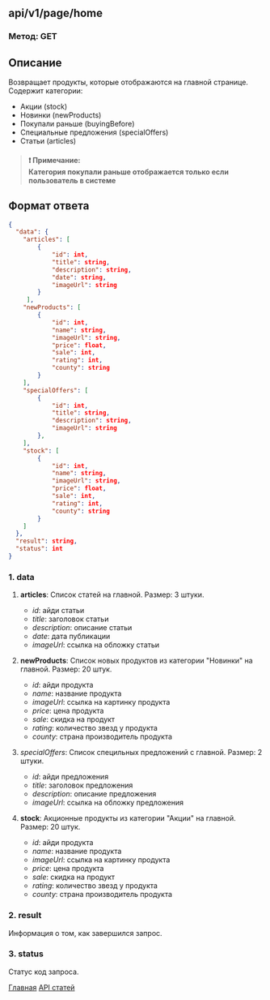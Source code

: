 ## api/v1/page/home
### Метод: GET

## Описание

Возвращает продукты, которые отображаются на главной странице. Содержит категории: <br>
<ul>
<li>Акции (stock)</li>
<li>Новинки (newProducts)</li>
<li>Покупали раньше (buyingBefore)</li>
<li>Специальные предложения (specialOffers)</li>
<li>Статьи (articles)</li>
</ul>

<blockquote>
<h4>❗ Примечание: <br>
Категория покупали раньше отображается только если пользователь в системе</h4>
</blockquote>

## Формат ответа

```json
{
  "data": {
	"articles": [
		{
			"id": int,
			"title": string,
			"description": string,
			"date": string,
			"imageUrl": string
		}
     ],
    "newProducts": [
		{
			"id": int,
			"name": string,
			"imageUrl": string,
			"price": float,
			"sale": int,
			"rating": int,
			"county": string
		}
    ],
    "specialOffers": [
		{
			"id": int,
			"title": string,
			"description": string,
			"imageUrl": string
		},
	],
	"stock": [
		{
			"id": int,
			"name": string,
			"imageUrl": string,
			"price": float,
			"sale": int,
			"rating": int,
			"county": string
		}
	]
  },
  "result": string,
  "status": int
}
```

### 1. data
1. **articles**: Список статей на главной. Размер: 3 штуки.
	- *id*: айди статьи
	- *title*: заголовок статьи
	- *description*: описание статьи
	- *date*: дата публикации
	- *imageUrl*: ссылка на обложку статьи

2. **newProducts**: Список новых продуктов из категории "Новинки" на главной. Размер: 20 штук.
	- *id*: айди продукта
	- *name*: название продукта
	- *imageUrl*: ссылка на картинку продукта
	- *price*: цена продукта
	- *sale*: скидка на продукт
	- *rating*: количество звезд у продукта
	- *county*: страна производитель продукта

3. *specialOffers*: Список специльных предложений с главной. Размер: 2 штуки.
	- *id*: айди предложения
	- *title*: заголовок предложения
	- *description*: описание предложения
	- *imageUrl*: ссылка на обложку предложения

4. **stock**: Акционные продукты из категории "Акции" на главной. Размер: 20 штук.
	-  *id*: айди продукта
	- *name*: название продукта
	- *imageUrl*: ссылка на картинку продукта
	- *price*: цена продукта
	- *sale*: скидка на продукт
	- *rating*: количество звезд у продукта
	- *county*: страна производитель продукта

### 2. result
Информация о том, как завершился запрос.

### 3. status
Статус код запроса.

<a href="/help/" class="button">Главная</a>
<a href="/help/articles" class="button">API статей</a>
